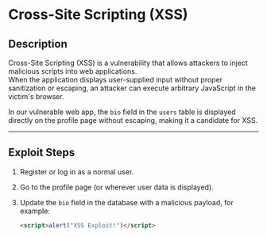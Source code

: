 # Cross-Site Scripting (XSS)

## Description
Cross-Site Scripting (XSS) is a vulnerability that allows attackers to inject malicious scripts into web applications.  
When the application displays user-supplied input without proper sanitization or escaping, an attacker can execute arbitrary JavaScript in the victim's browser.

In our vulnerable web app, the `bio` field in the `users` table is displayed directly on the profile page without escaping, making it a candidate for XSS.

---

## Exploit Steps
1. Register or log in as a normal user.
2. Go to the profile page (or wherever user data is displayed).
3. Update the `bio` field in the database with a malicious payload, for example:

   ```html
   <script>alert("XSS Exploit!")</script>
